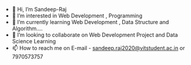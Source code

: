 - 👋 Hi, I’m Sandeep-Raj
- 👀 I’m interested in Web Development , Programming
- 🌱 I’m currently learning Web Development , Data Structure and Algorithm....
- 💞️ I’m looking to collaborate on Web Development Project and Data Science Learning
- 📫 How to reach me on E-mail - sandeep.raj2020@vitstudent.ac.in or 7970573757


<!---
Sandeep-Raj-CSE/Sandeep-Raj-CSE is a ✨ special ✨ repository because its `README.md` (this file) appears on your GitHub profile.
You can click the Preview link to take a look at your changes.
--->
